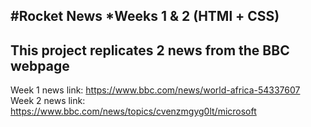 #Rocket News
*Weeks 1 & 2 (HTMl + CSS)
---
This project replicates 2 news from the BBC webpage
---
Week 1 news link: https://www.bbc.com/news/world-africa-54337607
Week 2 news link: https://www.bbc.com/news/topics/cvenzmgyg0lt/microsoft 